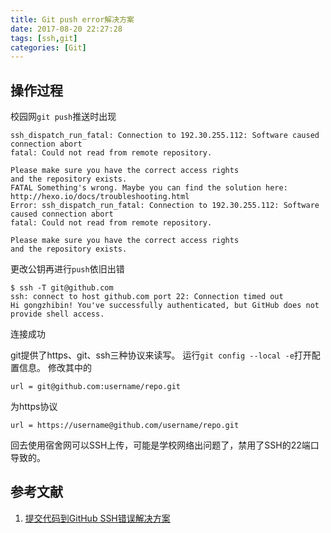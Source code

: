 ```yaml
---
title: Git push error解决方案
date: 2017-08-20 22:27:28
tags: [ssh,git]
categories: [Git]
---
```


## 操作过程
校园网`git push`推送时出现
```
ssh_dispatch_run_fatal: Connection to 192.30.255.112: Software caused connection abort
fatal: Could not read from remote repository.

Please make sure you have the correct access rights
and the repository exists.
FATAL Something's wrong. Maybe you can find the solution here: http://hexo.io/docs/troubleshooting.html
Error: ssh_dispatch_run_fatal: Connection to 192.30.255.112: Software caused connection abort
fatal: Could not read from remote repository.

Please make sure you have the correct access rights
and the repository exists.
```
更改公钥再进行`push`依旧出错
```
$ ssh -T git@github.com
ssh: connect to host github.com port 22: Connection timed out
Hi gongzhibin! You've successfully authenticated, but GitHub does not provide shell access.
```
连接成功

git提供了https、git、ssh三种协议来读写。
运行`git config --local -e`打开配置信息。
修改其中的
```
url = git@github.com:username/repo.git
```
为https协议
```
url = https://username@github.com/username/repo.git
```

回去使用宿舍网可以SSH上传，可能是学校网络出问题了，禁用了SSH的22端口导致的。


## 参考文献
1. [提交代码到GitHub SSH错误解决方案](http://www.shenyanchao.cn/blog/2013/09/16/git-ssh-connection/)